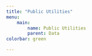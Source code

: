```yaml
---
title: "Public Utilities"
menu:
    main:
        name: Public Utilities
        parent: Data
colorbar: green

---
```

